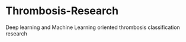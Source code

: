 # Thrombosis-Research
Deep learning and Machine Learning oriented thrombosis classification research
